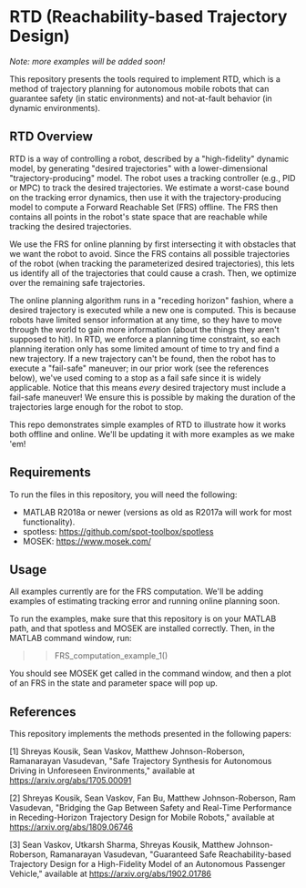 # RTD (Reachability-based Trajectory Design)
_Note: more examples will be added soon!_

This repository presents the tools required to implement RTD, which is a method of trajectory planning for autonomous mobile robots that can guarantee safety (in static environments) and not-at-fault behavior (in dynamic environments).

## RTD Overview
RTD is a way of controlling a robot, described by a "high-fidelity" dynamic model, by generating "desired trajectories" with a lower-dimensional "trajectory-producing" model. The robot uses a tracking controller (e.g., PID or MPC) to track the desired trajectories. We estimate a worst-case bound on the tracking error dynamics, then use it with the trajectory-producing model to compute a Forward Reachable Set (FRS) offline. The FRS then contains all points in the robot's state space that are reachable while tracking the desired trajectories.

We use the FRS for online planning by first intersecting it with obstacles that we want the robot to avoid. Since the FRS contains all possible trajectories of the robot (when tracking the parameterized desired trajectories), this lets us identify all of the trajectories that could cause a crash. Then, we optimize over the remaining safe trajectories.

The online planning algorithm runs in a "receding horizon" fashion, where a desired trajectory is executed while a new one is computed. This is because robots have limited sensor information at any time, so they have to move through the world to gain more information (about the things they aren't supposed to hit). In RTD, we enforce a planning time constraint, so each planning iteration only has some limited amount of time to try and find a new trajectory. If a new trajectory can't be found, then the robot has to execute a "fail-safe" maneuver; in our prior work (see the references below), we've used coming to a stop as a fail safe since it is widely applicable. Notice that this means _every_ desired trajectory must include a fail-safe maneuver! We ensure this is possible by making the duration of the trajectories large enough for the robot to stop.

This repo demonstrates simple examples of RTD to illustrate how it works both offline and online. We'll be updating it with more examples as we make 'em!

## Requirements
To run the files in this repository, you will need the following:
- MATLAB R2018a or newer (versions as old as R2017a will work for most functionality).
- spotless: https://github.com/spot-toolbox/spotless
- MOSEK: https://www.mosek.com/

## Usage
All examples currently are for the FRS computation. We'll be adding examples of estimating tracking error and running online planning soon.

To run the examples, make sure that this repository is on your MATLAB path, and that spotless and MOSEK are installed correctly. Then, in the MATLAB command window, run:
  >> FRS_computation_example_1()

You should see MOSEK get called in the command window, and then a plot of an FRS in the state and parameter space will pop up.

## References
This repository implements the methods presented in the following papers:

[1] Shreyas Kousik, Sean Vaskov, Matthew Johnson-Roberson, Ramanarayan Vasudevan, "Safe Trajectory Synthesis for Autonomous Driving in Unforeseen Environments," available at https://arxiv.org/abs/1705.00091

[2] Shreyas Kousik, Sean Vaskov, Fan Bu, Matthew Johnson-Roberson, Ram Vasudevan, "Bridging the Gap Between Safety and Real-Time Performance in Receding-Horizon Trajectory Design for Mobile Robots," available at https://arxiv.org/abs/1809.06746

[3] Sean Vaskov, Utkarsh Sharma, Shreyas Kousik, Matthew Johnson-Roberson, Ramanarayan Vasudevan, "Guaranteed Safe Reachability-based Trajectory Design for a High-Fidelity Model of an Autonomous Passenger Vehicle," available at https://arxiv.org/abs/1902.01786
